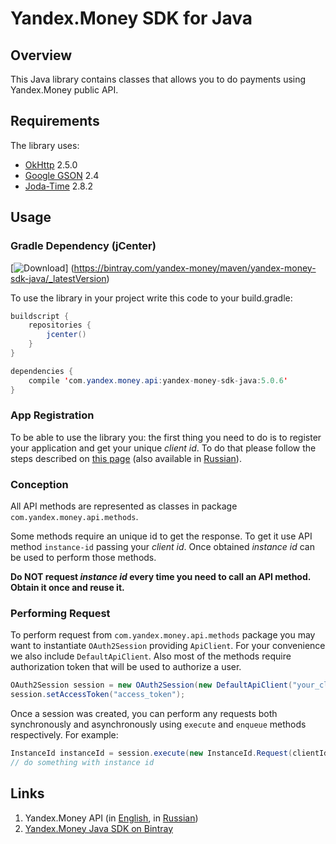# Yandex.Money SDK for Java

## Overview

This Java library contains classes that allows you to do payments using Yandex.Money public API.

## Requirements

The library uses:

* [OkHttp][1] 2.5.0
* [Google GSON][2] 2.4
* [Joda-Time][7] 2.8.2

## Usage

### Gradle Dependency (jCenter)

[![Download](https://api.bintray.com/packages/yandex-money/maven/yandex-money-sdk-java/images/download.svg)]
(https://bintray.com/yandex-money/maven/yandex-money-sdk-java/_latestVersion)

To use the library in your project write this code to your build.gradle:

```java
buildscript {
    repositories {
        jcenter()
    }
}

dependencies {
    compile 'com.yandex.money.api:yandex-money-sdk-java:5.0.6'
}
```

### App Registration

To be able to use the library you: the first thing you need to do is to register your application and get your unique *client id*. To do that please follow the steps described on [this page][3] (also available in [Russian][4]).

### Conception

All API methods are represented as classes in package `com.yandex.money.api.methods`.

Some methods require an unique id to get the response. To get it use API method `instance-id` passing your *client id*. Once obtained *instance id* can be used to perform those methods.

**Do NOT request *instance id* every time you need to call an API method. Obtain it once and reuse it.**

### Performing Request

To perform request from `com.yandex.money.api.methods` package you may want to instantiate `OAuth2Session` providing `ApiClient`. For your convenience we also include `DefaultApiClient`. Also most of the methods require authorization token that will be used to authorize a user.

```Java
OAuth2Session session = new OAuth2Session(new DefaultApiClient("your_client_id"));
session.setAccessToken("access_token");
```

Once a session was created, you can perform any requests both synchronously and asynchronously using `execute` and `enqueue` methods respectively. For example:

```Java
InstanceId instanceId = session.execute(new InstanceId.Request(clientId));
// do something with instance id
```

## Links

1. Yandex.Money API (in [English][5], in [Russian][6])
2. [Yandex.Money Java SDK on Bintray][8]

[1]: http://square.github.io/okhttp/
[2]: https://code.google.com/p/google-gson/
[3]: http://api.yandex.com/money/doc/dg/tasks/register-client.xml
[4]: http://api.yandex.ru/money/doc/dg/tasks/register-client.xml
[5]: http://api.yandex.com/money/
[6]: http://api.yandex.ru/money/
[7]: http://www.joda.org/joda-time/
[8]: https://bintray.com/yandex-money/maven/yandex-money-sdk-java/view

